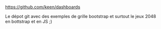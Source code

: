 https://github.com/keen/dashboards

Le dépot git avec des exemples de grille bootstrap et surtout le jeux 2048 en bottstrap et en JS ;)